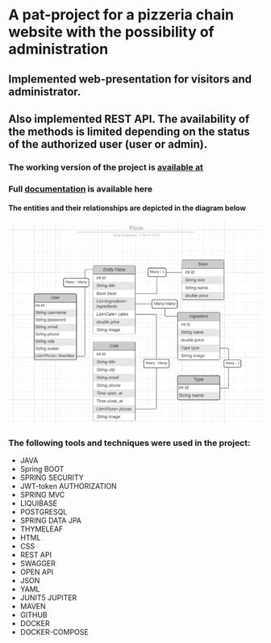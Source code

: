 # A pat-project for a pizzeria chain website with the possibility of administration

## Implemented web-presentation for visitors and administrator.
## Also implemented REST API. The availability of the methods is limited depending on the status of the authorized user (user or admin).

### The working version of the project is [available at](http://serg-bug.info/)
### Full [documentation](https://bugaienko.github.io/javaDocsForPizza/) is available here 

#### The entities and their relationships are depicted in the diagram below
![Scheme](diagram.png)

### The following tools and techniques were used in the project:
* JAVA
* Spring BOOT
* SPRING SECURITY
* JWT-token AUTHORIZATION
* SPRING MVC
* LIQUIBASE
* POSTGRESQL
* SPRING DATA JPA
* THYMELEAF
* HTML
* CSS
* REST API
* SWAGGER
* OPEN API
* JSON
* YAML
* JUNIT5 JUPITER
* MAVEN
* GITHUB
* DOCKER
* DOCKER-COMPOSE



